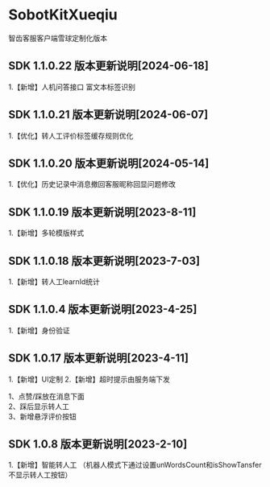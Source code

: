 # SobotKitXueqiu
智齿客服客户端雪球定制化版本

## SDK 1.1.0.22 版本更新说明[2024-06-18]
1.【新增】人机问答接口 富文本标签识别


## SDK 1.1.0.21 版本更新说明[2024-06-07]
1.【优化】转人工评价标签缓存规则优化


## SDK 1.1.0.20 版本更新说明[2024-05-14]
1.【优化】历史记录中消息撤回客服昵称回显问题修改

## SDK 1.1.0.19 版本更新说明[2023-8-11]
1.【新增】多轮模版样式



## SDK 1.1.0.18 版本更新说明[2023-7-03]
1.【新增】转人工learnId统计


## SDK 1.1.0.4 版本更新说明[2023-4-25]
1.【新增】身份验证



## SDK 1.0.17 版本更新说明[2023-4-11]
1.【新增】UI定制
2.【新增】超时提示由服务端下发



1、点赞/踩放在消息下面  
2、踩后显示转人工  
3、新增悬浮评价按钮  


## SDK 1.0.8 版本更新说明[2023-2-10]
1.【新增】智能转人工
  （机器人模式下通过设置unWordsCount和isShowTansfer不显示转人工按钮）
